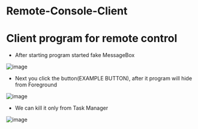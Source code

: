 # Remote-Console-Client
# Client program for remote control
- After starting program started fake MessageBox 

![image](https://user-images.githubusercontent.com/58879890/140729549-e8e06965-3dc1-4c95-9e2f-8051c4ba1e0e.png)

- Next you click the button(EXAMPLE BUTTON), after it program will hide from Foreground

 ![image](https://user-images.githubusercontent.com/58879890/140729714-26666ff1-e726-4177-9809-b0b70171b35c.png)

- We can kill it only from Task Manager

 ![image](https://user-images.githubusercontent.com/58879890/140730183-e8984b75-e57c-4e27-ab6b-ef2c1f0f4d63.png)


